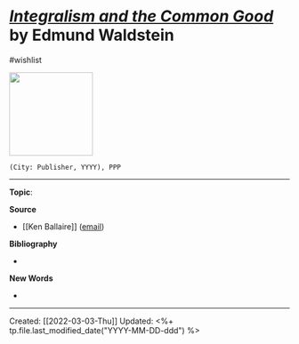 
# [*Integralism and the Common Good*]() by Edmund Waldstein
#wishlist

<img src="" width=150>

`(City: Publisher, YYYY), PPP`


--- 
**Topic**: 

**Source**
- [[Ken Ballaire]] ([email](https://mail.google.com/mail/u/1/#inbox/QgrcJHsbgZrBwgQghrTFCNpKQCgDgSHNqHb))


**Bibliography**

- 

**New Words**

- 

---
Created: [[2022-03-03-Thu]]
Updated: <%+ tp.file.last_modified_date("YYYY-MM-DD-ddd") %>
